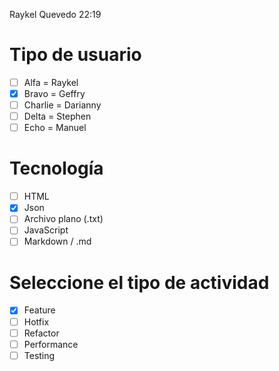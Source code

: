 Raykel Quevedo
22:19
# Tipo de usuario
- [ ] Alfa = Raykel
- [X] Bravo = Geffry 
- [ ] Charlie = Darianny
- [ ] Delta = Stephen
- [ ] Echo = Manuel

# Tecnología
- [ ] HTML
- [X] Json
- [ ] Archivo plano (.txt)
- [ ] JavaScript
- [ ] Markdown / .md

# Seleccione el tipo de actividad
- [X] Feature
- [ ] Hotfix
- [ ] Refactor
- [ ] Performance
- [ ] Testing